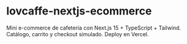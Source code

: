 # lovcaffe-nextjs-ecommerce
Mini e-commerce de cafetería con Next.js 15 + TypeScript + Tailwind. Catálogo, carrito y checkout simulado. Deploy en Vercel.
